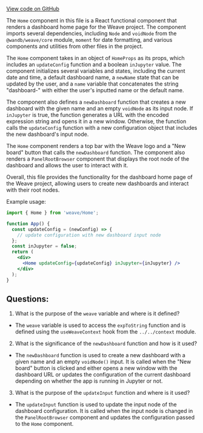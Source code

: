 [View code on GitHub](https://github.com/wandb/weave/weave-js/src/components/PagePanelComponents/Home.tsx)

The `Home` component in this file is a React functional component that renders a dashboard home page for the Weave project. The component imports several dependencies, including `Node` and `voidNode` from the `@wandb/weave/core` module, `moment` for date formatting, and various components and utilities from other files in the project.

The `Home` component takes in an object of `HomeProps` as its props, which includes an `updateConfig` function and a boolean `inJupyter` value. The component initializes several variables and states, including the current date and time, a default dashboard name, a `newName` state that can be updated by the user, and a `name` variable that concatenates the string "dashboard-" with either the user's inputted name or the default name. 

The component also defines a `newDashboard` function that creates a new dashboard with the given name and an empty `voidNode` as its input node. If `inJupyter` is true, the function generates a URL with the encoded expression string and opens it in a new window. Otherwise, the function calls the `updateConfig` function with a new configuration object that includes the new dashboard's input node.

The `Home` component renders a top bar with the Weave logo and a "New board" button that calls the `newDashboard` function. The component also renders a `PanelRootBrowser` component that displays the root node of the dashboard and allows the user to interact with it. 

Overall, this file provides the functionality for the dashboard home page of the Weave project, allowing users to create new dashboards and interact with their root nodes. 

Example usage:
```jsx
import { Home } from 'weave/Home';

function App() {
  const updateConfig = (newConfig) => {
    // update configuration with new dashboard input node
  };
  const inJupyter = false;
  return (
    <div>
      <Home updateConfig={updateConfig} inJupyter={inJupyter} />
    </div>
  );
}
```
## Questions: 
 1. What is the purpose of the `weave` variable and where is it defined?
- The `weave` variable is used to access the `expToString` function and is defined using the `useWeaveContext` hook from the `../../context` module.

2. What is the significance of the `newDashboard` function and how is it used?
- The `newDashboard` function is used to create a new dashboard with a given name and an empty `voidNode()` input. It is called when the "New board" button is clicked and either opens a new window with the dashboard URL or updates the configuration of the current dashboard depending on whether the app is running in Jupyter or not.

3. What is the purpose of the `updateInput` function and where is it used?
- The `updateInput` function is used to update the input node of the dashboard configuration. It is called when the input node is changed in the `PanelRootBrowser` component and updates the configuration passed to the `Home` component.